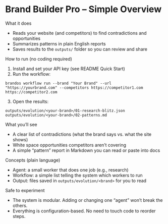# Brand Builder Pro – Simple Overview

What it does
- Reads your website (and competitors) to find contradictions and opportunities
- Summarizes patterns in plain English reports
- Saves results to the `outputs/` folder so you can review and share

How to run (no coding required)
1) Install and set your API key (see README Quick Start)
2) Run the workflow:
```
brandos workflow run --brand "Your Brand" --url "https://yourbrand.com" --competitors https://competitor1.com https://competitor2.com
```
3) Open the results:
```
outputs/evolution/<your-brand>/01-research-blitz.json
outputs/evolution/<your-brand>/02-patterns.md
```

What you’ll see
- A clear list of contradictions (what the brand says vs. what the site shows)
- White space opportunities competitors aren’t covering
- A simple “pattern” report in Markdown you can read or paste into docs

Concepts (plain language)
- Agent: a small worker that does one job (e.g., research)
- Workflow: a simple list telling the system which workers to run
- Output: files saved in `outputs/evolution/<brand>` for you to read

Safe to experiment
- The system is modular. Adding or changing one “agent” won’t break the others.
- Everything is configuration-based. No need to touch code to reorder steps.

